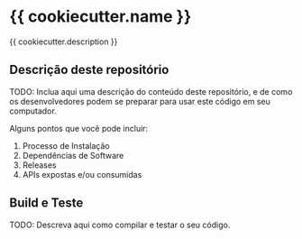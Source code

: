 # {{ cookiecutter.name }}

{{ cookiecutter.description }}

## Descrição deste repositório

TODO: Inclua aqui uma descrição do conteúdo deste repositório, e de como os desenvolvedores podem se preparar para usar este código em seu computador.

Alguns pontos que você pode incluir:

1. Processo de Instalação
2. Dependências de Software
3. Releases
4. APIs expostas e/ou consumidas

## Build e Teste

TODO: Descreva aqui como compilar e testar o seu código.
